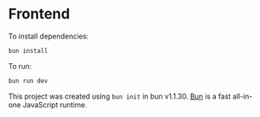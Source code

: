# Frontend

To install dependencies:

```bash
bun install
```

To run:

```bash
bun run dev
```

This project was created using `bun init` in bun v1.1.30. [Bun](https://bun.sh) is a fast all-in-one JavaScript runtime.
